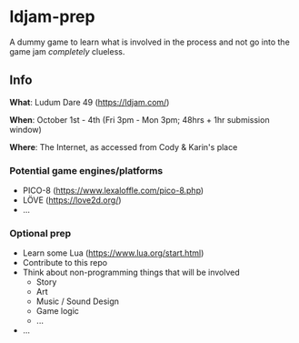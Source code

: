 # ldjam-prep
A dummy game to learn what is involved in the process and not go into the game jam *completely* clueless.

## Info

**What**: Ludum Dare 49 (https://ldjam.com/)

**When**: October 1st - 4th (Fri 3pm - Mon 3pm; 48hrs + 1hr submission window) 

**Where**: The Internet, as accessed from Cody & Karin's place

### Potential game engines/platforms
  - PICO-8 (https://www.lexaloffle.com/pico-8.php)
  - LÖVE (https://love2d.org/)
  - ...

### Optional prep
  - Learn some Lua (https://www.lua.org/start.html)
  - Contribute to this repo
  - Think about non-programming things that will be involved
    - Story
    - Art
    - Music / Sound Design
    - Game logic
    - ...
  - ...
